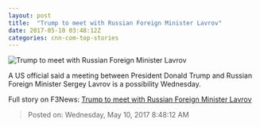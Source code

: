 ```yaml
---
layout: post
title:  "Trump to meet with Russian Foreign Minister Lavrov"
date: 2017-05-10 03:48:12Z
categories: cnn-com-top-stories
---
```


![Trump to meet with Russian Foreign Minister Lavrov](http://i2.cdn.cnn.com/cnnnext/dam/assets/170412142829-01-sergey-lavrov-0412-super-tease.jpg)

A US official said a meeting between President Donald Trump and Russian Foreign Minister Sergey Lavrov is a possibility Wednesday.


Full story on F3News: [Trump to meet with Russian Foreign Minister Lavrov](http://www.f3nws.com/n/zpTkHF)

> Posted on: Wednesday, May 10, 2017 8:48:12 AM
